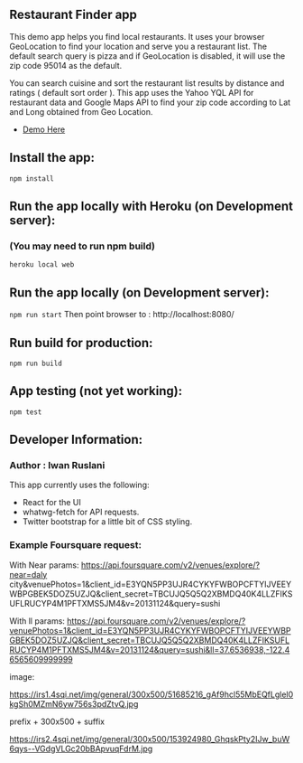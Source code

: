 ## Restaurant Finder app

This demo app helps you find local restaurants. It uses your browser GeoLocation to find your location and serve you a restaurant list. The default search query is pizza and if GeoLocation is disabled, it will use the zip code 95014 as the default.

You can search cuisine and sort the restaurant list results by distance and ratings ( default sort order ).
This app uses the Yahoo YQL API for restaurant data and Google Maps API to find your zip code according to Lat and Long obtained from Geo Location.

* [Demo Here](https://letseatapp.herokuapp.com)


## Install the app:
`npm install`

## Run the app locally with Heroku (on Development server):
### (You may need to run npm build)
`heroku local web`

## Run the app locally (on Development server):
`npm run start`
Then point browser to : http://localhost:8080/

## Run build for production:
`npm run build`

## App testing (not yet working):
`npm test`

## Developer Information:

### Author : Iwan Ruslani
This app currently uses the following:

- React for the UI
- whatwg-fetch for API requests.
- Twitter bootstrap for a little bit of CSS styling.


### Example Foursquare request:

With Near params:
https://api.foursquare.com/v2/venues/explore/?near=daly city&venuePhotos=1&client_id=E3YQN5PP3UJR4CYKYFWBOPCFTYIJVEEYWBPGBEK5DOZ5UZJQ&client_secret=TBCUJQ5Q5Q2XBMDQ40K4LLZFIKSUFLRUCYP4M1PFTXMS5JM4&v=20131124&query=sushi

With ll params:
https://api.foursquare.com/v2/venues/explore/?venuePhotos=1&client_id=E3YQN5PP3UJR4CYKYFWBOPCFTYIJVEEYWBPGBEK5DOZ5UZJQ&client_secret=TBCUJQ5Q5Q2XBMDQ40K4LLZFIKSUFLRUCYP4M1PFTXMS5JM4&v=20131124&query=sushi&ll=37.6536938,-122.46565609999999

image:

https://irs1.4sqi.net/img/general/300x500/51685216_gAf9hcl55MbEQfLglel0kgSh0MZmN6yw756s3pdZtvQ.jpg

prefix + 300x500 + suffix

https://irs2.4sqi.net/img/general/300x500/153924980_GhqskPty2IJw_buW6qys--VGdgVLGc20bBApvuqFdrM.jpg
